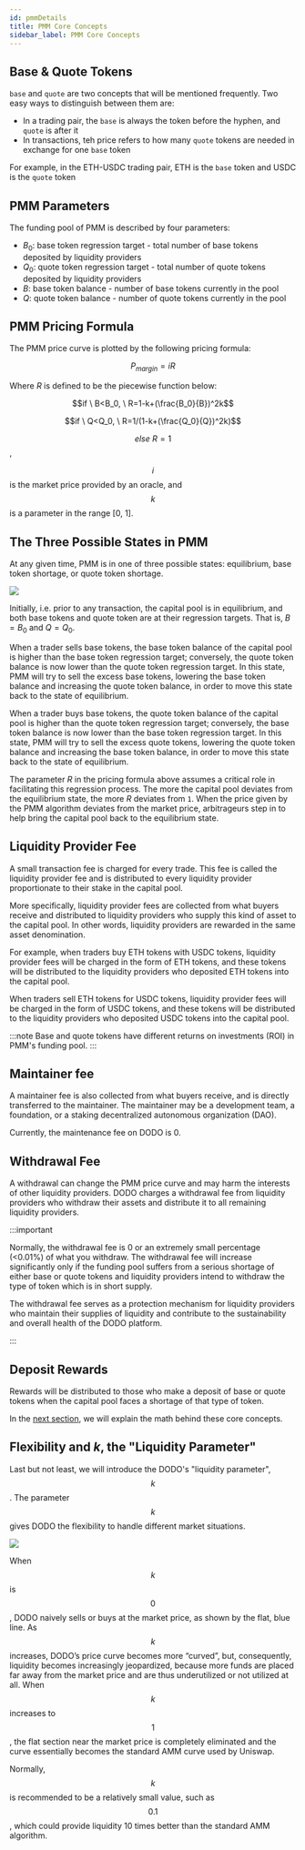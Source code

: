 ```yaml
---
id: pmmDetails
title: PMM Core Concepts
sidebar_label: PMM Core Concepts
---
```


## Base & Quote Tokens

`base` and `quote` are two concepts that will be mentioned frequently. Two easy ways to distinguish between them are:

- In a trading pair, the `base` is always the token before the hyphen, and `quote` is after it
- In transactions, teh price refers to how many `quote` tokens are needed in exchange for one `base` token

For example, in the ETH-USDC trading pair, ETH is the `base` token and USDC is the `quote` token

## PMM Parameters

The funding pool of PMM is described by four parameters:

- $B_0$: base token regression target - total number of base tokens deposited by liquidity providers
- $Q_0$: quote token regression target - total number of quote tokens deposited by liquidity providers
- $B$: base token balance - number of base tokens currently in the pool
- $Q$: quote token balance - number of quote tokens currently in the pool

## PMM Pricing Formula

The PMM price curve is plotted by the following pricing formula:

$$P_{margin}=iR$$

Where $R$ is defined to be the piecewise function below:

$$if \ B<B_0, \ R=1-k+(\frac{B_0}{B})^2k$$

$$if \ Q<Q_0, \ R=1/(1-k+(\frac{Q_0}{Q})^2k)$$

$$else \ R=1$$,

$$i$$ is the market price provided by an oracle, and $$k$$ is a parameter in the range [0, 1].

## The Three Possible States in PMM

At any given time, PMM is in one of three possible states: equilibrium, base token shortage, or quote token shortage.

![](https://dodoex.github.io/docs/img/dodo_mode_switch.jpeg)

Initially, i.e. prior to any transaction, the capital pool is in equilibrium, and both base tokens and quote token are at their regression targets. That is, $B=B_0$ and $Q=Q_0$.

When a trader sells base tokens, the base token balance of the capital pool is higher than the base token regression target; conversely, the quote token balance is now lower than the quote token regression target. In this state, PMM will try to sell the excess base tokens, lowering the base token balance and increasing the quote token balance, in order to move this state back to the state of equilibrium.

When a trader buys base tokens, the quote token balance of the capital pool is higher than the quote token regression target; conversely, the base token balance is now lower than the base token regression target. In this state, PMM will try to sell the excess quote tokens, lowering the quote token balance and increasing the base token balance, in order to move this state back to the state of equilibrium.

The parameter $R$ in the pricing formula above assumes a critical role in facilitating this regression process. The more the capital pool deviates from the equilibrium state, the more $R$ deviates from `1`. When the price given by the PMM algorithm deviates from the market price, arbitrageurs step in to help bring the capital pool back to the equilibrium state.

## Liquidity Provider Fee

A small transaction fee is charged for every trade. This fee is called the liquidity provider fee and is distributed to every liquidity provider proportionate to their stake in the capital pool.

More specifically, liquidity provider fees are collected from what buyers receive and distributed to liquidity providers who supply this kind of asset to the capital pool. In other words, liquidity providers are rewarded in the same asset denomination. 

For example, when traders buy ETH tokens with USDC tokens, liquidity provider fees will be charged in the form of ETH tokens, and these tokens will be distributed to the liquidity providers who deposited ETH tokens into the capital pool.

When traders sell ETH tokens for USDC tokens, liquidity provider fees will be charged in the form of USDC tokens, and these tokens will be distributed to the liquidity providers who deposited USDC tokens into the capital pool.

:::note
Base and quote tokens have different returns on investments (ROI) in PMM's funding pool.
:::

## Maintainer fee

A maintainer fee is also collected from what buyers receive, and is directly transferred to the maintainer. The maintainer may be a development team, a foundation, or a staking decentralized autonomous organization (DAO).

Currently, the maintenance fee on DODO is 0.

## Withdrawal Fee

A withdrawal can change the PMM price curve and may harm the interests of other liquidity providers. DODO charges a withdrawal fee from liquidity providers who withdraw their assets and distribute it to all remaining liquidity providers.

:::important

Normally, the withdrawal fee is 0 or an extremely small percentage (<0.01%) of what you withdraw. The withdrawal fee will increase significantly only if the funding pool suffers from a serious shortage of either base or quote tokens and liquidity providers intend to withdraw the type of token which is in short supply.

The withdrawal fee serves as a protection mechanism for liquidity providers who maintain their supplies of liquidity and contribute to the sustainability and overall health of the DODO platform.

:::

## Deposit Rewards

Rewards will be distributed to those who make a deposit of base or quote tokens when the capital pool faces a shortage of that type of token.

In the [next section](./math), we will explain the math behind these core concepts. 

## Flexibility and $k$, the "Liquidity Parameter"

Last but not least, we will introduce the DODO's "liquidity parameter", $$k$$. The parameter $$k$$ gives DODO the flexibility to handle different market situations. 

![](https://dodoex.github.io/docs/img/dodo_k.jpeg)

When $$k$$ is $$0$$, DODO naively sells or buys at the market price, as shown by the flat, blue line. As $$k$$ increases, DODO’s price curve becomes more “curved”, but, consequently, liquidity becomes increasingly jeopardized, because more funds are placed far away from the market price and are thus underutilized or not utilized at all. When $$k$$ increases to $$1$$, the flat section near the market price is completely eliminated and the curve essentially becomes the standard AMM curve used by Uniswap.

Normally, $$k$$ is recommended to be a relatively small value, such as $$0.1$$, which could provide liquidity 10 times better than the standard AMM algorithm.


